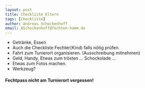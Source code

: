 ```yaml
---
layout: post
title: Checkliste Eltern  
tags: [Checkliste] 
author: Andreas Schockenhoff 
email: ASchockenhoff@fechten-hamm.de
---
```


<!--- Tags Ideen Degen,Checklisten --->

* Getränke, Essen
* Auch die Checkliste Fechter(Kind) falls nötig prüfen.
* Fahrt zum Tunierort organisieren. (Ausschreibung mitnehmen)
* Geld, Handy, Etwas zum trösten ... Schockolade ...
* Etwas zum Fotos machen.
* Werkzeug?
#### Fechtpass nicht am Turnierort vergessen!
  
